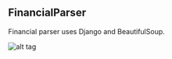 ## FinancialParser
Financial parser uses Django and BeautifulSoup.

![alt tag](https://www.dropbox.com/home?preview=Screen+Shot+2015-06-18+at+11.17.48+AM.png)
